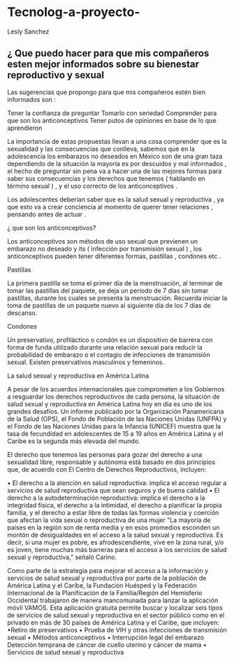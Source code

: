 # Tecnolog-a-proyecto-
Lesly Sanchez 

## ¿ Que puedo hacer para que mis compañeros esten mejor informados sobre su bienestar reproductivo y sexual 



 Las sugerencias que propongo para que mis compañeros estén bien informados son : 

Tener la confianza de preguntar 
Tomarlo con seriedad 
Comprender para que son los anticonceptivos 
Tener putos de opiniones en base de lo que aprendieron 

La importancia de estas propuestas llevan a una cosa comprender que es la sexualidad y las consecuencias que conlleva, sabemos que en la adolescencia los embarazos no deseados en México son de una gran taza dependiendo de la situación la mayoría es por descuidos y mal informados , el hecho de preguntar sin pena va a hacer una de las mejores formas para saber sus consecuencias y los derechos que tenemos ( hablando en término sexual ) , y el uso correcto de los anticonceptivos .

Los adolescentes deberían saber que es la salud sexual y reproductiva , ya que esto va a crear conciencia al momento de querer tener relaciones , pensando antes de actuar  .

¿ que son los anticonceptivos? 

Los anticonceptivos son  métodos de uso sexual que previenen un embarazo no deseado y its ( infección por transmisión sexual ) , los anticonceptivos pueden tener diferentes formas, pastillas , condones etc .

Pastillas 

La primera pastilla se toma el primer día de la menstruación, al terminar de tomar las pastillas del paquete, se deja un período de 7 días sin tomar pastillas, durante los cuales se presenta la menstruación. Recuerda iniciar la toma de pastillas de un paquete nuevo al
siguiente día de los 7 días de descanso.

Condones 

Un preservativo, profiláctico o condón es un dispositivo de barrera con forma de funda utilizado durante una relación sexual para reducir la probabilidad de embarazo o el contagio de infecciones de transmisión sexual. Existen preservativos masculinos y femeninos.


La salud sexual y reproductiva en América Latina

A pesar de los acuerdos internacionales que comprometen a los Gobiernos a resguardar los derechos reproductivos de cada persona, la situación de salud sexual y reproductiva en América Latina hoy en día es uno de los grandes desafíos.
Un informe publicado por la Organización
Panamericana de la Salud (OPS), el Fondo de Población de las Naciones Unidas (UNFPA) y el Fondo de las Naciones Unidas para la Infancia
(UNICEF) muestra que la tasa de fecundidad en adolescentes de 15 a 19 años en América Latina y el Caribe es la segunda más elevada del mundo.

El derecho que tenemos las personas para gozar del derecho a una sexualidad libre, responsable y autónoma está basado en dos principios que, de acuerdo con El Centro de Derechos
Reproductivos, incluyen:

• El derecho a la atención en salud reproductiva: implica el acceso regular a servicios de salud reproductiva que sean
seguros y de buena calidad
• El derecho a la autodeterminación reproductiva: implica el derecho a la integridad física, el derecho a la intimidad, el derecho a planificar la propia familia, y el derecho a estar libre de todas las formas violencia y coerción que afectan la vida sexual o reproductiva de una mujer
"La mayoría de países en la región son de renta media y en esos promedios esconden un montón de desigualdades en el acceso a la salud sexual y reproductiva. Es decir, si una mujer es pobre, es afrodescendiente, vive en la zona rural, y/o es joven, tiene muchas más barreras para el acceso a los servicios de salud sexual y reproductiva," señaló Carino.

Como parte de la estrategia para mejorar el acceso a la información y servicios de salud sexual y reproductiva por parte de la población de América Latina y el Caribe, la Fundación Huésped y la Federación Internacional de la Planificación de la Familia/Región del Hemisferio Occidental trabajaron de manera mancomunada para lanzar la aplicación móvil VAMOS.
Esta aplicación gratuita permite buscar y localizar seis tipos de servicios de salud sexual y reproductiva en el sector público como en el privado en más de 30 países de América Latina y el Caribe, que incluyen:
•Retiro de preservativos
• Prueba de VIH y otras infecciones de transmisión sexual
• Métodos anticonceptivos
• Interrupción legal del embarazo
Detección temprana de cáncer de cuello uterino y cáncer de
mama
• Servicios de salud sexual y reproductiva







